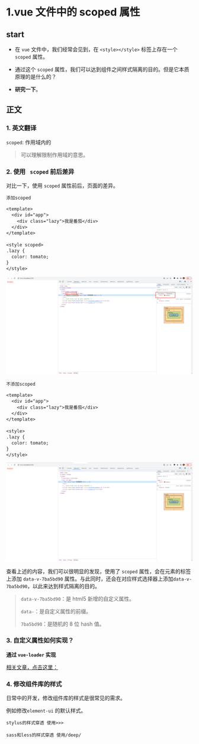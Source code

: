 # 1.vue 文件中的 scoped 属性

## start

- 在 `vue` 文件中，我们经常会见到，在 `<style></style>` 标签上存在一个 `scoped` 属性。

- 通过这个 `scoped` 属性，我们可以达到组件之间样式隔离的目的。但是它本质原理的是什么的？

- **研究一下**。

## 正文

### 1. 英文翻译

`scoped`: 作用域内的

> 可以理解限制作用域的意思。

### 2. 使用 ` scoped` 前后差异

对比一下，使用 `scoped` 属性前后，页面的差异。



`添加scoped`

```vue
<template>
  <div id="app">
    <div class="lazy">我是番茄</div>
  </div>
</template>

<style scoped>
.lazy {
  color: tomato;
}
</style>

```



![image-20221226172937421](../../.vuepress/public/bookImages/1.以.vue结尾的文件中的scoped/image-20221226172937421.png)



`不添加scoped`

```vue
<template>
  <div id="app">
    <div class="lazy">我是番茄</div>
  </div>
</template>

<style>
.lazy {
  color: tomato;
}
</style>
```



![image-20221226173054562](../../.vuepress/public/bookImages/1.以.vue结尾的文件中的scoped/image-20221226173054562.png)











查看上述的内容，我们可以很明显的发现，使用了 `scoped` 属性，会在元素的标签上添加 `data-v-7ba5bd90` 属性。与此同时，还会在对应样式选择器上添加`data-v-7ba5bd90`，以此来达到样式隔离的目的。

> `data-v-7ba5bd90`：是 html5 新增的自定义属性。
>
> `data-`：是自定义属性的前缀。
>
> `7ba5bd90`：是随机的 8 位 hash 值。





### 3.  自定义属性如何实现？

**通过 `vue-loader` 实现**

[相关文章，点击这里：](https://juejin.cn/post/7098569051860893709#heading-1)



### 4. 修改组件库的样式

日常中的开发，修改组件库的样式是很常见的需求。

例如修改`element-ui` 的默认样式。



```
stylus的样式穿透 使用>>> 

sass和less的样式穿透 使用/deep/
```











































